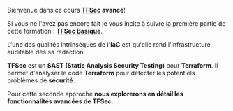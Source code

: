Bienvenue dans ce cours **[TFSec](https://aquasecurity.github.io/tfsec/v1.0.2/) avancé**!

Si vous ne l'avez pas encore fait je vous incite à suivre la première partie de cette formation : **[TFSec Basique](https://katacoda.com/wescale/scenarios/tfsec-basic)**.

L'une des qualités intrinsèques de l'**IaC** est qu'elle rend l'infrastructure auditable dès sa rédaction.

**TFSec** est un **SAST (Static Analysis Security Testing)** pour **Terraform**. Il permet d'analyser le code **Terraform** pour détecter les potentiels problèmes de **sécurité**.

Pour cette seconde approche **nous explorerons en détail les fonctionnalités avancées de TFSec**.